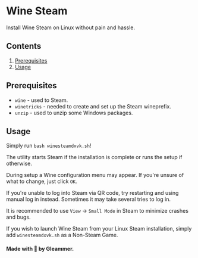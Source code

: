 # Wine Steam

Install Wine Steam on Linux without pain and hassle.

## Contents
1. [Prerequisites](#prerequisites)
2. [Usage](#usage)

## Prerequisites

- `wine` - used to Steam.
- `winetricks` - needed to create and set up the Steam wineprefix.
- `unzip` - used to unzip some Windows packages.

## Usage

Simply run `bash winesteamdxvk.sh`!

The utility starts Steam if the installation is complete or runs the setup if otherwise.

During setup a Wine configuration menu may appear. If you're unsure of what to change, just click `OK`.

If you're unable to log into Steam via QR code, try restarting and using manual log in instead. Sometimes it may take several tries to log in.

It is recommended to use `View` -> `Small Mode` in Steam to minimize crashes and bugs.

If you wish to launch Wine Steam from your Linux Steam installation, simply add `winesteamdxvk.sh` as a Non-Steam Game.

#### Made with 💜 by Gleammer.
